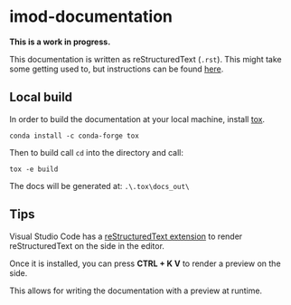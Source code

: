 
imod-documentation
==================

**This is a work in progress.**

This documentation is written as reStructuredText (`.rst`). 
This might take some getting used to, but instructions
can be found [here](https://www.sphinx-doc.org/en/master/usage/restructuredtext/basics.html). 

Local build
-----------

In order to build the documentation at your local machine,
install [tox](https://pypi.org/project/tox). 

```console
conda install -c conda-forge tox
```

Then to build call `cd` into the directory and call:

```console
tox -e build
```

The docs will be generated at:
`.\.tox\docs_out\`

Tips
----
Visual Studio Code has a 
[reStructuredText extension](https://marketplace.visualstudio.com/items?itemName=lextudio.restructuredtext) 
to render reStructuredText on the side in the editor.

Once it is installed, you can press **CTRL + K V** to render a 
preview on the side.

This allows for writing the documentation with a preview at runtime.
